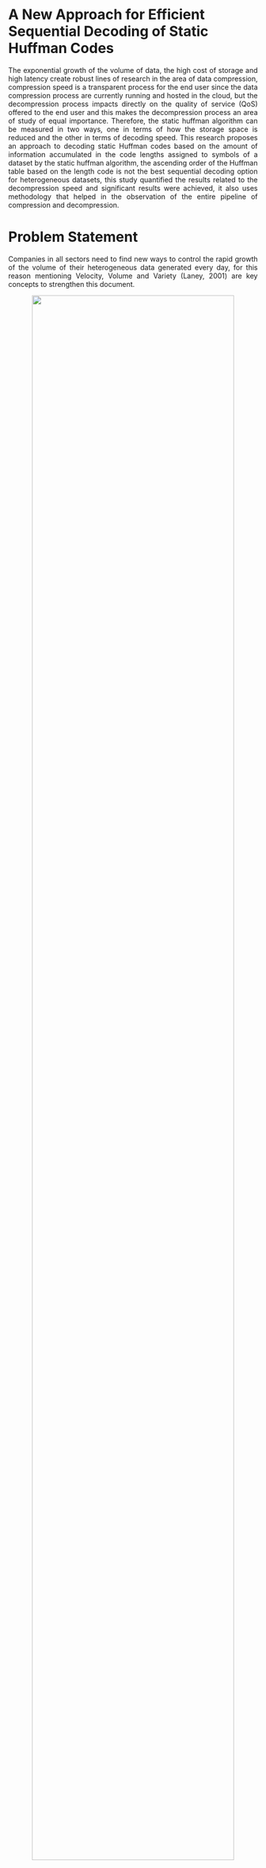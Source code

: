 # A New Approach for Efficient Sequential Decoding of Static Huffman Codes

<p align="justify">   
The exponential growth of the volume of data, the high cost of storage and high latency create robust lines of research in the area of data compression, compression speed is a transparent process for the end user since the data compression process are currently running and hosted in the cloud, but the decompression process impacts directly on the quality of service (QoS) offered to the end user and this makes the decompression process an area of study of equal importance. Therefore, the static huffman algorithm can be measured in two ways, one in terms of how the storage space is reduced and the other in terms of decoding speed. This research proposes an approach to decoding static Huffman codes based on the amount of information accumulated in the code lengths assigned to symbols of a dataset by the static huffman algorithm, the ascending order of the Huffman table based on the length code is not the best sequential decoding option for heterogeneous datasets, this study quantified the results related to the decompression speed and significant results were achieved, it also uses methodology that helped in the observation of the entire pipeline of compression and decompression.
</p>

# Problem Statement

<p align="justify">  
Companies in all sectors need to find new ways to control the rapid growth of the volume of their heterogeneous data generated every day, for this reason mentioning Velocity, Volume and Variety (Laney, 2001) are key concepts to strengthen this document.
</p>

<p align="center">
  <img width="90%" src="https://wittline.github.io/Huffman-decoding/images/3vs.png" />
</p>

## Velocity
<p align="justify"> 
data must be stored, extracted, transmitted and converted into information quickly before it loses its value. Studies on compression and decompression algorithms could directly impact the speed of how this data is transmitted in real time and could also improve latency in distributed systems.
</p>

## Volume
<p align="justify"> 
Currently, the main providers of cloud services such as Amazon Web Services (AWS), Microsoft Azure, Google Cloud and IBM OpenWhisk (Expósito and Zeiner, 2018), are responsible for storing all types of files in their Data Centers, generating an immense amount of daily information (which in some cases reaches petabytes), which has a high cost associated with the storage and maintenance of data.
</p>

## Variety
<p align="justify"> 
The data is highly heterogeneous, this implies that it can be generated by spacecraft, radio telescopes, telescopes, medical images, social networks, sensors, banking transactions, flight data, smartphones, cameras, GPS and DNA sequences, among others. It can be structured and unstructured data, but in the end it is stored on a server as a string of bits, therefore, focusing on designing, observing and improving a scheme in the decoding of static huffman codes process that is optimal and supports any type of data is essential.
</p>


# Proposed methodology

<p align="center">
  <img width="90%" src="https://wittline.github.io/Huffman-decoding/images/meto.png" />
</p>


<p align="justify"> 
As this research is based on the study of the decoding of static Huffman codes and measuring its performance in a sequential environment, it is necessary to get directly involved with the coding using the Huffman algorithm, for this reason, it is necessary to generate the huffman codes using different datasets. Huffman is not dedicated to compress text only, because Huffman always expects a sensitive and transformed dataset for reach a good rate compression, in a business environment the compression pipeline use contextual tranformations in previous stages before applying a statistical compression, these transformations aim to lower the entropy of the entire dataset and make it sensitive to reach best rate compressions. The proposed methodology turns out to be adequate to choose the best decoding algortihm, the phases were explained above.
</p>

## Contextual transformations
<p align="justify"> 
Modern compression tools and techniques are not based solely on the use of a compression algorithm, actually the use of this is part of the final stage of an entire compression pipeline, but before reaching the last one, there is a stage called contextual transformations that are responsible for reorganizing the symbols of the data set so that they are more sensitive to statistical compression methods such as Huffman, in other words they are artificial generators of redundancy, two of the main algorithms that will be explained in this research are the BWT and the MTF.
</p>

<p align="center">
  <img src="https://wittline.github.io/Huffman-decoding/images/ct.png" />
</p>

<p align="justify"> 
It should be noted that the Huffman algorithm is widely used in many known compression tools or codecs, the image below shows the compression pipelines of some of these tools and we can see that the huffman coding is very common in much of them
</p>

<p align="center">
  <img src="https://wittline.github.io/Huffman-decoding/images/codecs.png" />
</p>

<p align="justify">
On the other hand, it is relevant to mention that Hadoop is one of the most famous tools to control and manage large amounts of data and is composed of the most robust codecs for compressing its formats, The blocks in bzip2 can be independently decompressed, bzip2 files can be decompressed in parallel, making it a good format for use in big data solutions with distribuited computing frameworks like Hadoop, Apache Spark, and Hive
</p>

<p align="center">
  <img width="90%" src="https://wittline.github.io/Huffman-decoding/images/hadoop_codecs.png" />
</p>

## Static Huffman coding

<p align="justify">
One of the algorithms most used by different current data compression tools and which is part of the final stage of the entire compression pipeline is the Huffman algorithm, due to its nature of optimizing the construction of variable length codes, or In other words, the average length of the generated codes is very close to the minimum expected according to entropy formula, this algorithm was created by David Huffman in 1952 and since its creation to the present it has been a topic of relevant and very important research in the area of data compression, the algorithm achieves its best performance when the probabilities of the symbols are negative powers of 2, the steps taken by the algorithm to generate variable length codes are described below , we will use the next dataset.
</p>

<p align="center">
  <strong>
ABCDBEFBAABCDBEABCDBEFBA
    </strong>
</p>

<p align="justify"> 
The frequency of occurrence of each symbol is calculated and ordered in a leaf node type data structure, which later will form part of a binary tree.
</p>

<p align="center">
  <img width="90%" src="https://wittline.github.io/Huffman-decoding/images/hf1.png" />
</p>

<p align="justify"> 
The two leaf nodes with the smallest probabilities are taken and a parent node is created that has the sum of the probabilities of each selected leaf node
</p>

<p align="center">
  <img width="90%" src="https://wittline.github.io/Huffman-decoding/images/hf2.png" />
</p>

<p align="justify"> 
The same process is followed always taking into account the following smallest probabilities of leaf nodes, parent nodes or leaf nodes and parents.
</p>

<p align="center">
  <img width="90%" src="https://wittline.github.io/Huffman-decoding/images/hf3.png" />
</p>

<p align="justify"> 
The end result is a binary tree where the leaves of the tree have the original probability of each symbol, the code for each symbol is generated by traversing the tree from the root node to each leaf.
</p>

<p align="center">
  <img width="90%" src="https://wittline.github.io/Huffman-decoding/images/hf4.png" />
</p>

<p align="justify"> 
Taking into account that there are 6 different symbols contained in the original data set, the best way to represent each symbol is with 3 bits, since 6 is in 2^3, therefore, the original data set has 72 bits , the Huffman algorithm achieves a compressed string with a length of 59 bits
</p>

<p align="center">
  <img src="https://wittline.github.io/Huffman-decoding/images/thf.png" />
</p>


## Huffman decoding

<p align="justify"> 
The Huffman code decoding process seems to be somewhat trivial, but it is not, until today studies with different points of view and approaches continue to be thrown to try to improve response times in the decoding process, due to that the decompression time of the data directly impacts the user experience and the compression time will always be transparent for the user, the importance is very clear. The classical sequential decoding techniques are also used internally in the techniques based on parallelism or techniques that make better use of hardware resources, therefore, an advance in sequential decoding also involves an advance in the parallel decoding of Huffman codes, below , the basic sequential decompression techniques that are commonly used in the modern data compression and decompression pipeline will be explained
</p>

### Standard Decoding of Variable Length Codes

<p align="justify">
This technique is based on the use of a Lookup-Table to find the pattern that matches some code in the Huffman table, the technique manages to decode the pattern of compressed bits, but it is slow, and the number of attempts for each symbol is expressed by the first equation, where F means attempts per symbol or number of failures, which means that the algorithm fails to decode each symbol L - 1 times, where L represents the length of the code for the symbol, the global number of failures for decoding all the symbols in the original data set is expressed by the second equation, where Fr is the frequency of each different symbol
</p>

<p align="center">
  <img src="https://wittline.github.io/Huffman-decoding/images/1d.PNG" />
</p>

<p align="justify">
For the previous data set, decoding the 24 symbols of the compressed bitstream pattern has a cost of 35 attempts, although the symbols involved in the second equation are the different symbols that appear in the Huffman table, in this case they are 6 different symbols, the objective of measuring the failure is to find a relationship that leads us to reduce it to try to improve the overall response time of the algorithm.
</p>

<p align="center">
  <strong>
    ABCDBEFBA.....
   </strong>
</p>

<p align="center">
  <strong>
    1000110010000111110010
   </strong>
</p>

<p align="center">
  <strong>
    10(A)00(B)110(C)010(D)00(B)011(E)111(F)00(B)10(A)</br>              
   </strong>
</p>

```python
  class lookup_decoding:

    def __init__(self, cf, ht):
        self.cf = cf
        self.ht = ht

    def decode(self):
        o_file = []
        c_size = len(self.cf)        
        buffer = []

        for i in range(0, c_size):            
            buffer.append(self.cf[i])
            possible_code = ''.join(buffer)
            if possible_code in self.ht.keys():
                o_file.append(self.ht[possible_code])
                buffer.clear()                
                
        return o_file
```



### Decoding based on Code Length
<p align="justify">
Another approach to sequential decoding is to take into account the lengths of the code as a fixed general reference pattern that helps us reduce the number of attempts, the huffman table was modified with the lengths of each code and is shown below
</p>

<p align="center">
  <img src="https://wittline.github.io/Huffman-decoding/images/thflc.png" />
</p>

<p align="justify">
The central idea of this approach is to make cuts on the compressed bit string of size m, where m is an element that belongs to the set Lm, and Lm is the set of all the lengths found, for the previous case the set Lm is { 2, 3}, and its cardinality is 2, we will call the cardinality | Lm |, therefore, in the worst case, decoding each symbol involves trying | Lm | - 1 times, in order to achieve the best performance of this technique, the code lengths must be ordered from smallest to largest, because shorter length codes have a higher probability of occurrence, ascending order will definitely reduce the number of attempts response time in decompression.
</p>

<p align="center">
  <strong>
    ABCDBEFBA.....
   </strong>
</p>

<p align="center">
  <strong>
    1000110010000111110010
   </strong>
</p>

<p align="center">
  <strong>
    10(A)00(B)110(C)010(D)00(B)011(E)111(F)00(B)10(A)</br>              
   </strong>
</p>

<p align="center">
  <img src="https://wittline.github.io/Huffman-decoding/images/cut_length-png.PNG" />
</p>



```python
class length_code_decoding:

    def __init__(self, cf, ht, lc):
        self.cf = cf
        self.ht = ht
        self.lc = lc

    def decode(self):
        o_file = []
        c_size = len(self.cf)     

        index = 0
        while index < c_size:
            for sz in self.lc:
                possible_code = self.cf[index: index + sz]
                if possible_code in self.ht.keys():
                    o_file.append(int(self.ht[possible_code])) 
                    index = index + sz
                    break
                
        return o_file
```

### Decoding based on Huffman Tree Reconstruction
<p align="justify">
This decompression technique is not recommended, because the tree traversal is bit by bit, the number of instructions that are executed end up giving the same results of the first approach, in addition to this, the construction of the tree from the table Huffman creates another unnecessary cost by affecting decompression times.
</p>

### Decoding with Markov Chains

<p align="justify">
The different lengths of the generated codes can be seen as a sequence of events that follow a stochastic process, there are always different lengths of codes, which can represent the states, each length is associated with a probability, and there is memory loss, the reading a future code length only depends on the previous reading. Due to these very clear properties, decompression based on a Markov chain does not sound out of place, and it is a lossless decompression approach, however, using a Markov chain demands storage to store the transitions matrix  and this puts the compression rate achieved at risk.
</p>

```python

class MarkovChain(object):

    def __init__(self, transition_matrix, states):
        self.transition_matrix = np.atleast_2d(transition_matrix)
        self.states = states
        self.index_dict = {self.states[index]: index for index in 
                           range(len(self.states))}
                           
        self.state_dict = {index: self.states[index] for index in
                           range(len(self.states))}

    def fix_p(self, p):
        if p.sum() != 1.0:
            p = p*(1./p.sum())
        return p                           
 
    def next_state(self, current_state):
        return np.random.choice(
         self.states, 
         p=self.fix_p(self.transition_matrix[self.index_dict[current_state], :])
        )

 
    def generate_states(self, current_state, no=10):       
        future_states = []
        for i in range(no):
            next_state = self.next_state(current_state)
            future_states.append(next_state)
            current_state = next_state
        return future_states  
  
class MKC_decoding:

    def __init__(self, cf, ht, lc, mtx):
        self.cf = cf
        self.ht = ht
        self.lc = lc
        self.mtx = mtx

    def decode(self):
        o_file = []
        f_list = []
        s_list = []
        c_size = len(self.cf)

        predict_length = MarkovChain(transition_matrix=self.mtx , states=self.lc)

        next_state_length = 0
        for sz in self.lc:
            possible_code = self.cf[0: sz]
            if possible_code in self.ht.keys():
                o_file.append(self.ht[possible_code])
                next_state_length= sz                
                break

        index = next_state_length
        while index < c_size:
                next_state_length = predict_length.next_state(current_state=next_state_length)
                possible_code = self.cf[index: index + next_state_length]
                if possible_code in self.ht.keys():
                        o_file.append(self.ht[possible_code])
                        index += next_state_length               
        
        return o_file
```

# Results

## Choosed datasets

<p align="justify">
Based on the proposed methodology, we will use the following datasets to be able to see the behavior in compression and then in decompression of each dataset.
</p>

<p align="center">
  <img src="https://wittline.github.io/Huffman-decoding/images/datasets.png" />
</p>

## Visualization of the symbols distribution

<p align="justify">
The Graphs with the distribution of symbols of each file are shown below. In most cases and because the content of some files is in natural language, Benford's law can be observed, there is a large amount of information accumulated in bytes that begin with the number 1, it can also be observed that there is a large amount of information accumulated in three-digit bytes, for .fasta files it can be observed the presence of a very short alphabet and special symbols that are related to the structure file standard, the last table in this section shows a numerical summary of the entropy analysis of each file, the necessary bytes and gain columns are related to the following formulas consecutively
</p>

<p align="center">
  <img src="https://wittline.github.io/Huffman-decoding/images/2d.png" />
</p>

<p align="center">
  <img src="https://wittline.github.io/Huffman-decoding/images/distributions1.png" />
</p>

<p align="center">
  <img src="https://wittline.github.io/Huffman-decoding/images/distributions2.png" />
</p>

<p align="center">
  <img src="https://wittline.github.io/Huffman-decoding/images/tgain.png" />
</p>


## Contextual transformations
<p align="justify">
In this phase, what is intended is to transform the symbols of the data sets to a new set of symbols with lower entropy, the decline of this gives us a signal of the gain in storage and possibly a lower compression rate, consequently a process faster decompression, as already mentioned above we will first use the BWT algorithm and its output will be the input of the MTF algorithm, the final output of the last one mentioned will be used to measure the entropy in each file and in this way demonstrate the benefit of a transformation contextual, the table shows the new entropies for each data set, it can be observed that the entropy value slightly decreases and the gain value rises, there is an additional column called "BWT (Window Size)" this column indicates the size of the piece in bytes that the BWT algorithm handled, the Graph shows the new gain in orange and in almost all cases using BWT favors compression,  At the last graph we can now select the files that BWT and MTF will use and those that will not.
</p>

<p align="center">
  <img src="https://wittline.github.io/Huffman-decoding/images/tgain2.png" />
</p>

<p align="center">
  <img src="https://wittline.github.io/Huffman-decoding/images/gain.png" />
</p>


<p align="justify">
The files that will use the BWT and MTF in the compression pipeline are book1-en, book2-es, tweets_en, tweets_es, Homo sapiens chromosome Y and Information in the holographic universe, because they are the ones that present a significant gain.
</p>

## Data compression with static Huffman
<p align="justify">
Once the decision of which datasets will go through a contextual transformation has been made, the statistical compression is carried out with the static Huffman algorithm, the table shows the compression factors achieved, a high compression rate is better, you can also Note that the compression percentage achieved is close to the gain calculation of the previous tables, this section concentrates more on the observation of the generated Huffman code lengths, therefore we also show the result of these lengths with the amount of Huffman codes. that length and the amount of bytes that the length has accumulated, it will not be necessary to show the code generated by each symbol and its associated frequency, we are assuming that Huffman optimized the variable code length as much as possible based on the entropy calculation of the data set.
</p>

<p align="center">
  <img src="https://wittline.github.io/Huffman-decoding/images/rates.png" />
</p>

<p align="center">
  <img src="https://wittline.github.io/Huffman-decoding/images/booken_book_es.png" />
</p>
<p align="center">
Summary tables of generated code lengths for the book1-en.txt and book2-es.txt data sets from left to right
</p>

<p align="center">
  <img src="https://wittline.github.io/Huffman-decoding/images/corto_short.png" />
</p>
<p align="center">
Summary tables of generated code lengths for the texto-corto.txt and short-text.txt data sets from left to right
</p>

<p align="center">
  <img src="https://wittline.github.io/Huffman-decoding/images/x_y.png" />
</p>
<p align="center">
Summary tables of generated code lengths for the Homo sapiens chromosome X.fasta and Homo sapiens chromosome Y.fasta data sets from left to right
</p>

<p align="center">
  <img src="https://wittline.github.io/Huffman-decoding/images/sars_holo.png" />
</p>
<p align="center">
Summary tables of generated code lengths for the SARS-CoV-2.fasta e Información and el universo holográfico.txt data sets from left to right
</p>

<p align="center">
  <img src="https://wittline.github.io/Huffman-decoding/images/tweetsen_tweetses.png" />
</p>
<p align="center">
Summary tables of generated code lengths for the tweets_en.json and tweets_es.json data sets from left to right
</p>

<p align="justify">
It can be seen in the previous tables that the code lengths are sorted in ascending order, this in order to improve the decoding process using chunks of the compressed chain of the shortest possible length and speed up response times due to the fact that the symbols encoded with a shorter code length are more likely to occur.
</p>

## Visualization of the code lengths distribution by symbols
<p align="justify">
Below, the distribution of the code lengths per symbol for each dataset is shown, there are common features that are independent of the probability distribution of the symbols, we can see that for datasets that have information in natural language, most of the information is concentrated in symbols or bytes of length 3, another relevant feature that is common in uniform and non-uniform distributions is the presence of Benford's law, there are more symbols that begin with the number 1, the objective of this phase is to visualize that Symbol groups contain more information and what length of code is associated with them.
</p>

<p align="center">
  <img src="https://wittline.github.io/Huffman-decoding/images/gl_booken_book_es.png" />
</p>
<p align="center">
Distribution of code lengths by symbols for the book1-en.txt and book2-en.txt datasets
</p>

<p align="center">
  <img src="https://wittline.github.io/Huffman-decoding/images/gl_tweeten_tweetes.png" />
</p>
<p align="center">
Distribution of code lengths by symbols for the tweets_en.json and tweets_es.json datasets
</p>

<p align="center">
  <img src="https://wittline.github.io/Huffman-decoding/images/gl_x_y.png" />
</p>
<p align="center">
Distribution of code lengths by symbols for the Homo sapiens chromosome X.fasta and Homo sapiens chromosome Y.fasta datasets
</p>

<p align="center">
  <img src="https://wittline.github.io/Huffman-decoding/images/gl_sars_holo.png" />
</p>
<p align="center">
Distribution of code lengths by symbols for the SARS-CoV-2.fasta and Información en el universo holográfico.txt datasets
</p>

<p align="center">
  <img src="https://wittline.github.io/Huffman-decoding/images/gl_corto_short.png" />
</p>
<p align="center">
Distribution of code lengths by symbols for the texto-corto.txt and short-text.txt datasets
</p>

## Huffman Decoding and visualization
<p align="justify">
Due to the observations in the previous section, it is notable that there are lengths of codes that are not the shortest that contain more compressed information, it is for this reason that a new approach is proposed to order the huffman table based on the amount of compressed information descending and not ascending by code lengths, the final results are discussed later. The decompression behavior will only be shown for some relevant datasets where the improvement is meaningful.
</p>
<strong>book1-en.txt</strong>
<p align="center">
  <img src="https://wittline.github.io/Huffman-decoding/images/res_boonen1.png" />
</p>
<p align="center">
Failure behavior during decoding using a lookup table
</p>

<p align="center">
  <img src="https://wittline.github.io/Huffman-decoding/images/res_boonen2.png" />
</p>
<p align="center">
Failure behavior during decoding without sorted
</p>

<p align="center">
  <img src="https://wittline.github.io/Huffman-decoding/images/res_boonen3.png" />
</p>
<p align="center">
Failure behavior during decoding sorted by lenght codes
</p>

<p align="center">
  <img src="https://wittline.github.io/Huffman-decoding/images/res_boonen4.png" />
</p>
<p align="center">
Failure behavior during decoding sorted by compressed bytes
</p>

<p align="center">
  <img src="https://wittline.github.io/Huffman-decoding/images/res_boonen5.png" />
</p>
<p align="center">
Failure distribution and probability density
</p>

<p align="center">
  <img src="https://wittline.github.io/Huffman-decoding/images/res_boonen6.png" />
</p>
<p align="center">
Failure distribution and probability density
</p>


<strong>Información en el universo holográfico.txt</strong>
<p align="center">
  <img src="https://wittline.github.io/Huffman-decoding/images/res_holo1.png" />
</p>
<p align="center">
Failure behavior during decoding using a lookup table
</p>

<p align="center">
  <img src="https://wittline.github.io/Huffman-decoding/images/res_holo2.png" />
</p>
<p align="center">
Failure behavior during decoding without sorted
</p>

<p align="center">
  <img src="https://wittline.github.io/Huffman-decoding/images/res_holo3.png" />
</p>
<p align="center">
Failure behavior during decoding sorted by lenght codes
</p>

<p align="center">
  <img src="https://wittline.github.io/Huffman-decoding/images/res_holo4.png" />
</p>
<p align="center">
Failure behavior during decoding sorted by compressed bytes
</p>

<p align="center">
  <img src="https://wittline.github.io/Huffman-decoding/images/res_holo5.png" />
</p>
<p align="center">
Failure distribution and probability density
</p>

<p align="center">
  <img src="https://wittline.github.io/Huffman-decoding/images/res_holo6.png" />
</p>
<p align="center">
Failure distribution and probability density
</p>


<strong>short-text.txt</strong>
<p align="center">
  <img src="https://wittline.github.io/Huffman-decoding/images/res_short1.png" />
</p>
<p align="center">
Failure behavior during decoding using a lookup table
</p>

<p align="center">
  <img src="https://wittline.github.io/Huffman-decoding/images/res_short2.png" />
</p>
<p align="center">
Failure behavior during decoding without sorted
</p>

<p align="center">
  <img src="https://wittline.github.io/Huffman-decoding/images/res_short3.png" />
</p>
<p align="center">
Failure behavior during decoding sorted by lenght codes
</p>

<p align="center">
  <img src="https://wittline.github.io/Huffman-decoding/images/res_short4.png" />
</p>
<p align="center">
Failure behavior during decoding sorted by compressed bytes
</p>

<p align="center">
  <img src="https://wittline.github.io/Huffman-decoding/images/res_short5.png" />
</p>
<p align="center">
Failure distribution and probability density
</p>

<p align="center">
  <img src="https://wittline.github.io/Huffman-decoding/images/res_short6.png" />
</p>
<p align="center">
Failure distribution and probability density
</p>


# Conclusions
<p align="justify">
In almost all cases it can be seen that sorting the huffman table by the code lengths containing the most compressed bytes is a better sequential decoding option based on code lengths. The following graphs show the results for each group of files with similar sizes, the decision to separate the graphs into different groups was to keep the Y axis in the same bounds, the decoding technique based on Markov chains was removed since it presents the worst times of decoding in all cases. 
</p>

<p align="center">
  <img src="https://wittline.github.io/Huffman-decoding/images/result1.png" />
</p>

<p align="center">
  <img src="https://wittline.github.io/Huffman-decoding/images/result2.png" />
</p>


<p align="center">
  <img src="https://wittline.github.io/Huffman-decoding/images/result3.png" />
</p>

<p align="center">
  <img src="https://wittline.github.io/Huffman-decoding/images/result4.png" />
</p>


# Code
You can see the code of the whole project here: <a href="https://wittline.github.io/Huffman-decoding/Huffman_decoding_exp.html" target="_blank">Code</a>

# Contributing and Feedback
Any ideas or feedback about this repository?. Help me to improve it.

# Authors
- Created by <a href="https://www.linkedin.com/in/ramsescoraspe"><strong>Ramses Alexander Coraspe Valdez</strong></a>
- Created on 2020

# References
Below we mention some studies performed based on the decompression of huffman codes:

1. [Balancing decoding speed and memory usage for Huffman codes using quaternary tree (Habib y Rahman, 2017)](https://applied-informatics-j.springeropen.com/articles/10.1186/s40535-016-0032-z)	 
2. [Data-Parallel Finite-State Machines (Mytkowicz, Musuvathi y Schulte, 2014)](https://www.microsoft.com/en-us/research/wp-content/uploads/2016/02/asplos302-mytkowicz.pdf)	
3. [Massively Parallel Huffman Decoding on GPUs (Weißenberger y Schmidt, 2018)](https://dl.acm.org/citation.cfm?id=3225076)
4. [P-Codec: Parallel Compressed File Decompression Algorithm for Hadoop (Hanafi, I., & Abdel-raouf, A. (2016))](https://www.semanticscholar.org/paper/P-Codec%3A-Parallel-Compressed-File-Decompression-for-Hanafi-Abdel-raouf/ac3b1d2fe08d9222907a6d17e80aa2a1dd4d3604)
